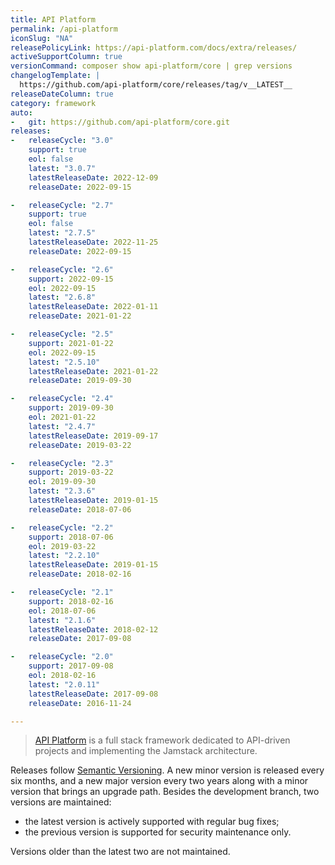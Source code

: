 ```yaml
---
title: API Platform
permalink: /api-platform
iconSlug: "NA"
releasePolicyLink: https://api-platform.com/docs/extra/releases/
activeSupportColumn: true
versionCommand: composer show api-platform/core | grep versions
changelogTemplate: |
  https://github.com/api-platform/core/releases/tag/v__LATEST__
releaseDateColumn: true
category: framework
auto:
-   git: https://github.com/api-platform/core.git
releases:
-   releaseCycle: "3.0"
    support: true
    eol: false
    latest: "3.0.7"
    latestReleaseDate: 2022-12-09
    releaseDate: 2022-09-15

-   releaseCycle: "2.7"
    support: true
    eol: false
    latest: "2.7.5"
    latestReleaseDate: 2022-11-25
    releaseDate: 2022-09-15

-   releaseCycle: "2.6"
    support: 2022-09-15
    eol: 2022-09-15
    latest: "2.6.8"
    latestReleaseDate: 2022-01-11
    releaseDate: 2021-01-22

-   releaseCycle: "2.5"
    support: 2021-01-22
    eol: 2022-09-15
    latest: "2.5.10"
    latestReleaseDate: 2021-01-22
    releaseDate: 2019-09-30

-   releaseCycle: "2.4"
    support: 2019-09-30
    eol: 2021-01-22
    latest: "2.4.7"
    latestReleaseDate: 2019-09-17
    releaseDate: 2019-03-22

-   releaseCycle: "2.3"
    support: 2019-03-22
    eol: 2019-09-30
    latest: "2.3.6"
    latestReleaseDate: 2019-01-15
    releaseDate: 2018-07-06

-   releaseCycle: "2.2"
    support: 2018-07-06
    eol: 2019-03-22
    latest: "2.2.10"
    latestReleaseDate: 2019-01-15
    releaseDate: 2018-02-16

-   releaseCycle: "2.1"
    support: 2018-02-16
    eol: 2018-07-06
    latest: "2.1.6"
    latestReleaseDate: 2018-02-12
    releaseDate: 2017-09-08

-   releaseCycle: "2.0"
    support: 2017-09-08
    eol: 2018-02-16
    latest: "2.0.11"
    latestReleaseDate: 2017-09-08
    releaseDate: 2016-11-24

---
```


> [API Platform](https://api-platform.com/) is a full stack framework dedicated to API-driven projects and implementing the Jamstack architecture.

Releases follow [Semantic Versioning](https://semver.org/). A new minor version is released every six months, and a new major version every two years along with a minor version that brings an upgrade path. Besides the development branch, two versions are maintained:

- the latest version is actively supported with regular bug fixes;
- the previous version is supported for security maintenance only.

Versions older than the latest two are not maintained.
